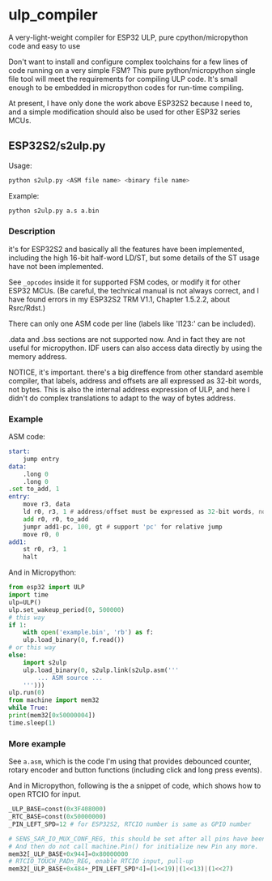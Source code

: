 # ulp_compiler
A very-light-weight compiler for ESP32 ULP, pure cpython/micropython code and easy to use

Don't want to install and configure complex toolchains for a few lines of code running on a very simple FSM? This pure python/micropython single file tool will meet the requirements for compiling ULP code. It's small enough to be embedded in micropython codes for run-time compiling.

At present, I have only done the work above ESP32S2 because I need to, and a simple modification should also be used for other ESP32 series MCUs.

## ESP32S2/s2ulp.py

Usage:

```sh
python s2ulp.py <ASM file name> <binary file name>
```	
Example:

```sh
python s2ulp.py a.s a.bin
```

### Description

it's for ESP32S2 and basically all the features have been implemented, including the high 16-bit half-word LD/ST, but some details of the ST usage have not been implemented.

See `_opcodes` inside it for supported FSM codes, or modify it for other ESP32 MCUs. (Be careful, the technical manual is not always correct, and I have found errors in my ESP32S2 TRM V1.1, Chapter 1.5.2.2, about Rsrc/Rdst.)

There can only one ASM code per line (labels like 'l123:' can be included).

.data and .bss sections are not supported now. And in fact they are not useful for micropython. IDF users can also access data directly by using the memory address.

NOTICE, it's important. there's a big direffence from other standard asemble compiler, that labels, address and offsets are all expressed as 32-bit words, not bytes. This is also the internal address expression of ULP, and here I didn't do complex translations to adapt to the way of bytes address.

### Example

ASM code:

```asm
start:
    jump entry
data:
    .long 0
    .long 0
.set to_add, 1
entry:
    move r3, data
    ld r0, r3, 1 # address/offset must be expressed as 32-bit words, not bytes
    add r0, r0, to_add
    jumpr add1-pc, 100, gt # support 'pc' for relative jump
    move r0, 0
add1:
    st r0, r3, 1
    halt
```

And in Micropython:

```python
from esp32 import ULP
import time
ulp=ULP()
ulp.set_wakeup_period(0, 500000)
# this way
if 1:
	with open('example.bin', 'rb') as f:
	ulp.load_binary(0, f.read())
# or this way
else:
	import s2ulp
	ulp.load_binary(0, s2ulp.link(s2ulp.asm('''
		... ASM source ... 
	''')))
ulp.run(0)
from machine import mem32
while True:
print(mem32[0x50000004])
time.sleep(1)
```

### More example

See `a.asm`, which is the code I'm using that provides debounced counter, rotary encoder and button functions (including click and long press events).

And in Micropython, following is the a snippet of code, which shows how to open RTCIO for input.

```python
_ULP_BASE=const(0x3F408000)
_RTC_BASE=const(0x50000000)
_PIN_LEFT_SPD=12 # for ESP32S2, RTCIO number is same as GPIO number

# SENS_SAR_IO_MUX_CONF_REG, this should be set after all pins have been initialized. 
# And then do not call machine.Pin() for initialize new Pin any more.
mem32[_ULP_BASE+0x944]=0x80000000 
# RTCIO_TOUCH_PADn_REG, enable RTCIO input, pull-up
mem32[_ULP_BASE+0x484+_PIN_LEFT_SPD*4]=(1<<19)|(1<<13)|(1<<27)
```
